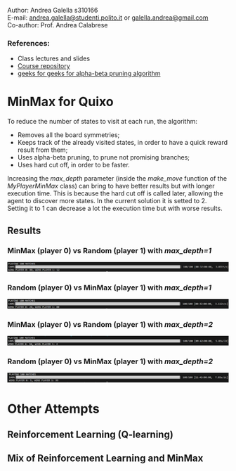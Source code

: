 Author: Andrea Galella s310166
</br>
E-mail: <andrea.galella@studenti.polito.it> or <galella.andrea@gmail.com>
</br>
Co-author: Prof. Andrea Calabrese
</br>
### References:
  - Class lectures and slides
  - [Course repository](https://github.com/squillero/computational-intelligence)
  - [geeks for geeks for alpha-beta pruning algorithm](https://www.geeksforgeeks.org/minimax-algorithm-in-game-theory-set-4-alpha-beta-pruning/)

#  MinMax for Quixo

To reduce the number of states to visit at each run, the algorithm:
- Removes all the board symmetries;
- Keeps track of the already visited states, in order to have a quick reward result from them;
- Uses alpha-beta pruning, to prune not promising branches;
- Uses hard cut off, in order to be faster.

Increasing the *max_depth* parameter (inside the *make_move* function of the *MyPlayerMinMax* class) can bring to have better results but with longer execution time. This is because the hard cut off is called later, allowing the agent to discover more states.
In the current solution it is setted to 2. Setting it to 1 can decrease a lot the execution time but with worse results.

## Results
### MinMax (player 0) vs Random (player 1) with *max_depth=1*
![MinMax Agent play first vs Random with max_depth=1](https://github.com/andrea-ga/computational-intelligence/blob/main/quixo/img/100-vsRandom-1.png)

### Random (player 0) vs MinMax (player 1) with *max_depth=1*
![MinMax Agent play second vs Random with max_depth=1](https://github.com/andrea-ga/computational-intelligence/blob/main/quixo/img/100-Randomvs-1.png)

### MinMax (player 0) vs Random (player 1) with *max_depth=2*
![MinMax Agent play first vs Random with max_depth=2](https://github.com/andrea-ga/computational-intelligence/blob/main/quixo/img/100-vsRandom-2.png)

### Random (player 0) vs MinMax (player 1) with *max_depth=2*
![MinMax Agent play second vs Random with max_depth=2](https://github.com/andrea-ga/computational-intelligence/blob/main/quixo/img/100-Randomvs-2.png)

# Other Attempts
## Reinforcement Learning (Q-learning)
## Mix of Reinforcement Learning and MinMax
